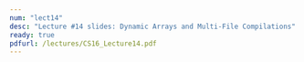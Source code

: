 ```yaml
---
num: "lect14"
desc: "Lecture #14 slides: Dynamic Arrays and Multi-File Compilations"
ready: true
pdfurl: /lectures/CS16_Lecture14.pdf
---
```

